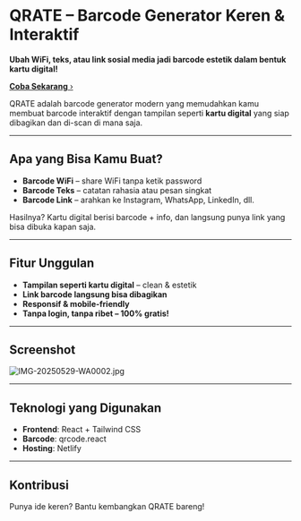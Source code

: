 # QRATE – Barcode Generator Keren & Interaktif

**Ubah WiFi, teks, atau link sosial media jadi barcode estetik dalam bentuk kartu digital!**

[**Coba Sekarang** ›](https://qrate-qr-create.netlify.app/)

QRATE adalah barcode generator modern yang memudahkan kamu membuat barcode interaktif dengan tampilan seperti **kartu digital** yang siap dibagikan dan di-scan di mana saja.

---

## Apa yang Bisa Kamu Buat?

- **Barcode WiFi** – share WiFi tanpa ketik password
- **Barcode Teks** – catatan rahasia atau pesan singkat
- **Barcode Link** – arahkan ke Instagram, WhatsApp, LinkedIn, dll.

Hasilnya? Kartu digital berisi barcode + info, dan langsung punya link yang bisa dibuka kapan saja.

---

## Fitur Unggulan

- **Tampilan seperti kartu digital** – clean & estetik
- **Link barcode langsung bisa dibagikan**
- **Responsif & mobile-friendly**
- **Tanpa login, tanpa ribet – 100% gratis!**

---

## Screenshot

![IMG-20250529-WA0002.jpg](https://github.com/user-attachments/assets/e81cf758-3cf0-4c62-b8aa-cd48e6d92524)


---

## Teknologi yang Digunakan

- **Frontend**: React + Tailwind CSS
- **Barcode**: qrcode.react
- **Hosting**: Netlify

---

## Kontribusi

Punya ide keren? Bantu kembangkan QRATE bareng!